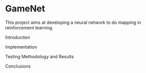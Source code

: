 # GameNet

This project aims at developing a neural network to do mapping in reinforcement learning.

Introduction

Implementation

Testing Methodology and Results

Conclusions
